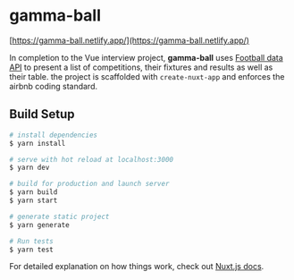 # gamma-ball

[https://gamma-ball.netlify.app/](https://gamma-ball.netlify.app/)

In completion to the Vue interview project, __gamma-ball__ uses [Football data API](https://www.football-data.org/
) to present a list of competitions, their fixtures and results as well as their table. the project is scaffolded with `create-nuxt-app` and enforces the airbnb coding standard.

## Build Setup

```bash
# install dependencies
$ yarn install

# serve with hot reload at localhost:3000
$ yarn dev

# build for production and launch server
$ yarn build
$ yarn start

# generate static project
$ yarn generate

# Run tests
$ yarn test
```

For detailed explanation on how things work, check out [Nuxt.js docs](https://nuxtjs.org).

